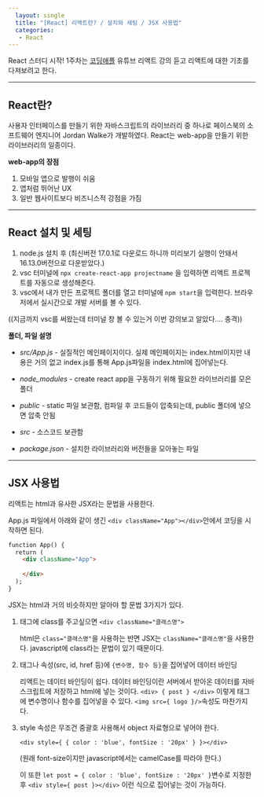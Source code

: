 ```yaml
---
  layout: single
  title: "[React] 리액트란? / 설치와 세팅 / JSX 사용법"
  categories:
   - React
---
```



React 스터디 시작! 1주차는 [코딩애플](https://www.youtube.com/watch?v=LclObYwGj90&list=PLfLgtT94nNq1e6tr4sm2eH6ZZC2jcqGOy&index=2) 유튜브 리액트 강의 듣고 리액트에 대한 기초를 다져보려고 한다.

***

## React란?

사용자 인터페이스를 만들기 위한 자바스크립트의 라이브러리 중 하나로 페이스북의 소프트웨어 엔지니어 Jordan Walke가 개발하였다. React는 web-app을 만들기 위한 라이브러리의 일종이다.

__web-app의 장점__

1. 모바일 앱으로 발행이 쉬움
2. 앱처럼 뛰어난 UX
3. 일반 웹사이트보다 비즈니스적 강점을 가짐

***

## React 설치 및 세팅

1. node.js 설치 후 (최신버전 17.0.1로 다운로드 하니까 미리보기 실행이 안돼서 16.13.0버전으로 다운받았다.) 
2. vsc 터미널에 `npx create-react-app projectname` 을 입력하면 리액트 프로젝트를 자동으로 생성해준다.
3. vsc에서 내가 만든 프로젝트 폴더를 열고 터미널에 `npm start`을 입력한다.  브라우저에서 실시간으로 개발 서버를 볼 수 있다.

((지금까지 vsc를 써왔는데 터미널 창 볼 수 있는거 이번 강의보고 알았다.... 충격))

**폴더, 파일 설명**

* *src/App.js* - 실질적인 메인페이지이다. 실제 메인페이지는 index.html이지만 내용은 거의 없고 index.js를 통해 App.js파일을 index.html에 집어넣는다.

* *node_modules* - create react app을 구동하기 위해 필요한 라이브러리를 모은 폴더

* *public* - static 파일 보관함, 컴파일 후 코드들이 압축되는데, public 폴더에 넣으면 압축 안됨

* *src* - 소스코드 보관함

* *package.json* - 설치한 라이브러리와 버전들을 모아놓는 파일

***

## JSX 사용법

리액트는 html과 유사한 JSX라는 문법을 사용한다.

App.js 파일에서 아래와 같이 생긴 `<div className="App"></div>`안에서 코딩을 시작하면 된다.

```html
function App() {
  return (
    <div className="App">
      
    </div>
  );
}
```

JSX는 html과 거의 비슷하지만 알아야 할 문법 3가지가 있다.

1. 태그에 class를 주고싶으면 `<div className="클래스명">`

   html은 `class="클래스명"`을 사용하는 반면 JSX는 `className="클래스명"`을 사용한다. javascript에 class라는 문법이 있기 때문이다.

2. 태그나 속성(src, id, href 등)에 `{변수명, 함수 등}`을 집어넣어 데이터 바인딩

    리액트는 데이터 바인딩이 쉽다. 데이터 바인딩이란 서버에서 받아온 데이터를 자바스크립트에 저장하고 html에 넣는 것이다.  `<div> { post } </div>` 이렇게 태그에 변수명이나 함수를 집어넣을 수 있다. `<img src={ logo }/>`속성도 마찬가지다.

3. style 속성은 무조건 중괄호 사용해서 object 자료형으로 넣어야 한다.

   `<div style={ { color : 'blue', fontSize : '20px' } }></div>`  

   (원래 font-size이지만 javascript에서는 camelCase를 따라야 한다.)

   이 또한 `let post = { color : 'blue', fontSize : '20px' }`변수로 지정한 후 `<div style={ post }></div>`   이런 식으로 집어넣는 것이 가능하다.
